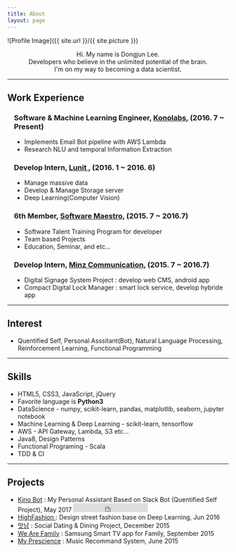 ```yaml
---
title: About
layout: page
---
```

![Profile Image]({{ site.url }}/{{ site.picture }})

<p style="text-align: center;">
Hi. My name is Dongjun Lee. <br/>
Developers who believe in the unlimited potential of the brain. <br/>
I'm on my way to becoming a data scientist.
</p>

<hr/>

<h2>Work Experience</h2>

<div style="margin-left: 15px;"> 

<h3>
Software & Machine Learning Engineer, <a href="kono.ai">Konolabs</a>, (2016. 7 ~ Present)
</h3>

<ul>
	<li>Implements Email Bot pipeline with AWS Lambda</li>
	<li>Research NLU and temporal Information Extraction</li>
</ul>

<h3>
Develop Intern, <a href="lunit.io"> Lunit </a>, (2016. 1 ~ 2016. 6)
</h3>

<ul>
	<li>Manage massive data</li>
	<li>Develop & Manage Storage server</li>
	<li>Deep Learning(Computer Vision)</li>
</ul>

<h3>
6th Member, <a href="www.swmaestro.kr/">Software Maestro</a>, (2015. 7 ~ 2016.7)
</h3>

<ul>
	<li>Software Talent Training Program for developer</li>
	<li>Team based Projects</li>
	<li>Education, Seminar, and etc...</li>
</ul>

<h3>
Develop Intern, <a href="">Minz Communication</a>, (2015. 7 ~ 2016.7)
</h3>

<ul>
	<li>Digital Signage System Project : develop web CMS, android app</li>
	<li>Compact Digital Lock Manager : smart lock service, develop hybride app</li>
</ul>

</div>

<hr/>

<h2>Interest</h2>

<ul class="skill-list">
	<li>Quentified Self, Personal Asssitant(Bot), Natural Language Processing, Reinforcement Learning, Functional Programming</li>
</ul>

<hr/>

<h2>Skills</h2>

<ul class="skill-list">
	<li>HTML5, CSS3, JavaScript, jQuery</li>
	<li>Favorite language is <b>Python3</b></li>
	<li>DataScience - numpy, scikit-learn, pandas, matplotlib, seaborn, jupyter notebook</li>
	<li>Machine Learning & Deep Learning - scikit-learn, tensorflow</li>
	<li>AWS - API Gateway, Lambda, S3 etc...</li>
	<li>Java8, Design Patterns</li>
	<li>Functional Programing - Scala</li>
	<li>TDD & CI</li>
</ul>

<hr/>

<h2>Projects</h2>

<ul>
	<li>
	  <a href="https://github.com/DongjunLee/kino-bot">Kino Bot</a> : My Personal Assistant Based on Slack Bot (Quentified Self Project), May 2017
	  <iframe src="https://ghbtns.com/github-btn.html?user=DongjunLee&repo=kino-bot&type=star&count=true" frameborder="0" scrolling="0" width="170px" height="20px"></iframe>
	</li>
	<li>
	  <a href="https://github.com/Soma2-HighFashion"> HighFashion </a> : Design street fashion base on Deep Learning, Jun 2016
	</li>
	<li>
	  <a href="https://bitbucket.org/Joey3911/matnam_android/overview">맛남</a> : Social Dating & Dining Project, December 2015
	</li>
	<li>
	  <a href="https://github.com/SoMa1-1/WeAreFamily">We Are Family</a> : Samsung Smart TV app for Family, September 2015
	</li>
	<li>
	  <a href="https://github.com/2015-Hanyang-Univ-Capstone">My Prescience</a> : Music Recommand System, June 2015
	</li>
</ul>
